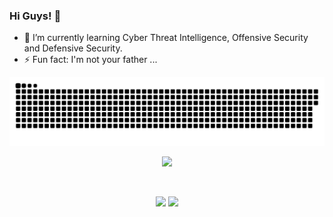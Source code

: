### Hi Guys! 👋
- 🌱 I’m currently learning Cyber Threat Intelligence, Offensive Security and Defensive Security.
- ⚡ Fun fact: I'm not your father ...

<picture>
  <source media="(prefers-color-scheme: dark)" srcset="https://raw.githubusercontent.com/AnaKind4/AnaKind4/output/github-contribution-grid-snake-dark.svg">
  <source media="(prefers-color-scheme: light)" srcset="https://raw.githubusercontent.com/AnaKind4/AnaKind4/output/github-contribution-grid-snake.svg">
  <img alt="github contribution grid snake animation" src="https://raw.githubusercontent.com/AnaKind4/AnaKind4/output/github-contribution-grid-snake.svg">
</picture>

<p align="center">  
<img src="https://metro.co.uk/wp-content/uploads/2022/03/Cyberwarfare-is-the-battleground-of-the-21st-century-and-were-all-involved-BP-29e0.gif">
</p>

<br />
<p align = "center">
  <img src="https://github-readme-stats.vercel.app/api?username=AnaKind4&show_icons=true&title_color=55ff56&icon_color=55ff55&text_color=60ff60&bg_color=050505" width=377 />
  <img src="https://github-readme-streak-stats.herokuapp.com/?user=AnaKind4&show_icons=true&theme=hacker" width=400 />
</p>
<br/>
